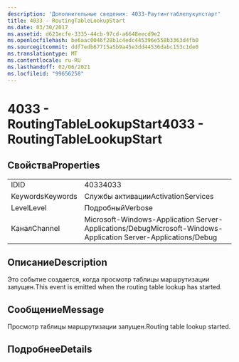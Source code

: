 ```yaml
---
description: 'Дополнительные сведения: 4033-Раутингтаблелукупстарт'
title: 4033 - RoutingTableLookupStart
ms.date: 03/30/2017
ms.assetid: d621ecfe-3335-44cb-97cd-a6648eecd9e2
ms.openlocfilehash: be6aac0046f28b1c4edc445396e558b3363d4fb0
ms.sourcegitcommit: ddf7edb67715a5b9a45e3dd44536dabc153c1de0
ms.translationtype: MT
ms.contentlocale: ru-RU
ms.lasthandoff: 02/06/2021
ms.locfileid: "99656258"
---
```

# <a name="4033---routingtablelookupstart"></a><span data-ttu-id="d5e8a-103">4033 - RoutingTableLookupStart</span><span class="sxs-lookup"><span data-stu-id="d5e8a-103">4033 - RoutingTableLookupStart</span></span>

## <a name="properties"></a><span data-ttu-id="d5e8a-104">Свойства</span><span class="sxs-lookup"><span data-stu-id="d5e8a-104">Properties</span></span>  
  
|||  
|-|-|  
|<span data-ttu-id="d5e8a-105">ID</span><span class="sxs-lookup"><span data-stu-id="d5e8a-105">ID</span></span>|<span data-ttu-id="d5e8a-106">4033</span><span class="sxs-lookup"><span data-stu-id="d5e8a-106">4033</span></span>|  
|<span data-ttu-id="d5e8a-107">Keywords</span><span class="sxs-lookup"><span data-stu-id="d5e8a-107">Keywords</span></span>|<span data-ttu-id="d5e8a-108">Службы активации</span><span class="sxs-lookup"><span data-stu-id="d5e8a-108">ActivationServices</span></span>|  
|<span data-ttu-id="d5e8a-109">Level</span><span class="sxs-lookup"><span data-stu-id="d5e8a-109">Level</span></span>|<span data-ttu-id="d5e8a-110">Подробный</span><span class="sxs-lookup"><span data-stu-id="d5e8a-110">Verbose</span></span>|  
|<span data-ttu-id="d5e8a-111">Канал</span><span class="sxs-lookup"><span data-stu-id="d5e8a-111">Channel</span></span>|<span data-ttu-id="d5e8a-112">Microsoft-Windows-Application Server-Applications/Debug</span><span class="sxs-lookup"><span data-stu-id="d5e8a-112">Microsoft-Windows-Application Server-Applications/Debug</span></span>|  
  
## <a name="description"></a><span data-ttu-id="d5e8a-113">Описание</span><span class="sxs-lookup"><span data-stu-id="d5e8a-113">Description</span></span>  

 <span data-ttu-id="d5e8a-114">Это событие создается, когда просмотр таблицы маршрутизации запущен.</span><span class="sxs-lookup"><span data-stu-id="d5e8a-114">This event is emitted when the routing table lookup has started.</span></span>  
  
## <a name="message"></a><span data-ttu-id="d5e8a-115">Сообщение</span><span class="sxs-lookup"><span data-stu-id="d5e8a-115">Message</span></span>  

 <span data-ttu-id="d5e8a-116">Просмотр таблицы маршрутизации запущен.</span><span class="sxs-lookup"><span data-stu-id="d5e8a-116">Routing table lookup started.</span></span>  
  
## <a name="details"></a><span data-ttu-id="d5e8a-117">Подробнее</span><span class="sxs-lookup"><span data-stu-id="d5e8a-117">Details</span></span>
